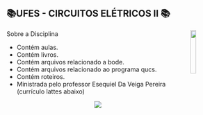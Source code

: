 
## 📚UFES - CIRCUITOS ELÉTRICOS II 📚
<img align="right" width="16%" src="https://user-images.githubusercontent.com/80075307/220129072-48d5ff96-a10d-4e0b-9024-9374bee2c0c2.svg">

Sobre a Disciplina
  * Contém aulas.
  * Contém livros.
  * Contém arquivos relacionado a bode.
  * Contém arquivos relacionado ao programa qucs.
  * Contém roteiros.
  * Ministrada pelo professor Esequiel Da Veiga Pereira (currículo lattes abaixo)
  
<div align="center">
    <a href="http://lattes.cnpq.br/0704034325955188" target="_blank"
      ><img
        src="https://img.shields.io/badge/-Currículo Lattes-%230077B5?style=for-the-badge&logo=linkedin&logoColor=white"
        target="_blank"
  </div>
